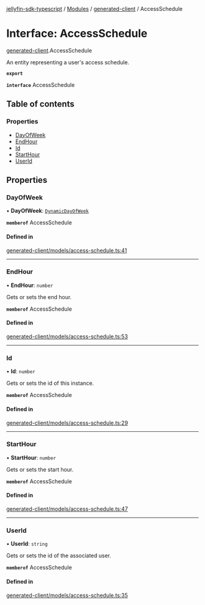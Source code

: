 [jellyfin-sdk-typescript](../README.md) / [Modules](../modules.md) / [generated-client](../modules/generated_client.md) / AccessSchedule

# Interface: AccessSchedule

[generated-client](../modules/generated_client.md).AccessSchedule

An entity representing a user\'s access schedule.

**`export`**

**`interface`** AccessSchedule

## Table of contents

### Properties

- [DayOfWeek](generated_client.AccessSchedule.md#dayofweek)
- [EndHour](generated_client.AccessSchedule.md#endhour)
- [Id](generated_client.AccessSchedule.md#id)
- [StartHour](generated_client.AccessSchedule.md#starthour)
- [UserId](generated_client.AccessSchedule.md#userid)

## Properties

### DayOfWeek

• **DayOfWeek**: [`DynamicDayOfWeek`](../enums/generated_client.DynamicDayOfWeek.md)

**`memberof`** AccessSchedule

#### Defined in

[generated-client/models/access-schedule.ts:41](https://github.com/thornbill/jellyfin-sdk-typescript/blob/46678c1/src/generated-client/models/access-schedule.ts#L41)

___

### EndHour

• **EndHour**: `number`

Gets or sets the end hour.

**`memberof`** AccessSchedule

#### Defined in

[generated-client/models/access-schedule.ts:53](https://github.com/thornbill/jellyfin-sdk-typescript/blob/46678c1/src/generated-client/models/access-schedule.ts#L53)

___

### Id

• **Id**: `number`

Gets or sets the id of this instance.

**`memberof`** AccessSchedule

#### Defined in

[generated-client/models/access-schedule.ts:29](https://github.com/thornbill/jellyfin-sdk-typescript/blob/46678c1/src/generated-client/models/access-schedule.ts#L29)

___

### StartHour

• **StartHour**: `number`

Gets or sets the start hour.

**`memberof`** AccessSchedule

#### Defined in

[generated-client/models/access-schedule.ts:47](https://github.com/thornbill/jellyfin-sdk-typescript/blob/46678c1/src/generated-client/models/access-schedule.ts#L47)

___

### UserId

• **UserId**: `string`

Gets or sets the id of the associated user.

**`memberof`** AccessSchedule

#### Defined in

[generated-client/models/access-schedule.ts:35](https://github.com/thornbill/jellyfin-sdk-typescript/blob/46678c1/src/generated-client/models/access-schedule.ts#L35)
